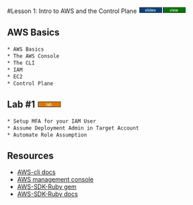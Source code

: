 #Lesson 1: Intro to AWS and the Control Plane [![slides](../_images/slides-clean.png)](slides/june-DSO-bootcamp-week-three-lesson-one.pdf)[![view](../_images/view-clean.png)](https://speakerdeck.com/devsecops/devsecops-bootcamp-week-3-lesson-1)

## AWS Basics 

```
* AWS Basics
* The AWS Console
* The CLI
* IAM
* EC2
* Control Plane

```

## Lab #1 [![slides](../_images/lab-clean.png)](labs/LAB-1.md)

```
* Setup MFA for your IAM User
* Assume Deployment Admin in Target Account
* Automate Role Assumption

```

## Resources
* [AWS-cli docs](https://aws.amazon.com/documentation/cli/)
* [AWS management console](https://aws.amazon.com/console/)
* [AWS-SDK-Ruby gem](https://rubygems.org/gems/aws-sdk/versions/2.3.7)
* [AWS-SDK-Ruby docs](https://aws.amazon.com/documentation/sdk-for-ruby/)

